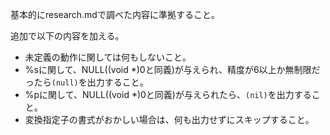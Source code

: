 

基本的にresearch.mdで調べた内容に準拠すること。

追加で以下の内容を加える。
* 未定義の動作に関しては何もしないこと。
* %sに関して、NULL((void *)0と同義)が与えられ、精度が6以上か無制限だったら`(null)`を出力すること。
* %pに関して、NULL((void *)0と同義)が与えられたら、`(nil)`を出力すること。
* 変換指定子の書式がおかしい場合は、何も出力せずにスキップすること。

